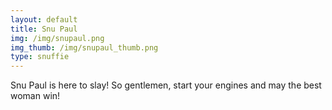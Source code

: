 ```yaml
---
layout: default
title: Snu Paul
img: /img/snupaul.png
img_thumb: /img/snupaul_thumb.png
type: snuffie
---
```


Snu Paul is here to slay! So gentlemen, start your engines and may the best woman win!